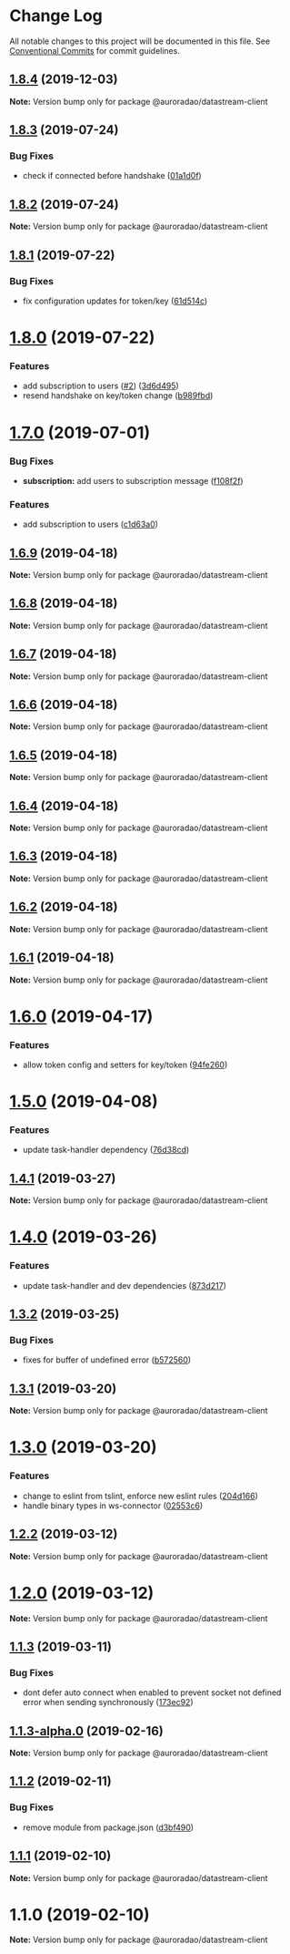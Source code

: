 # Change Log

All notable changes to this project will be documented in this file.
See [Conventional Commits](https://conventionalcommits.org) for commit guidelines.

## [1.8.4](https://github.com/AuroraDAO/datastream-client/compare/v1.8.3...v1.8.4) (2019-12-03)

**Note:** Version bump only for package @auroradao/datastream-client





## [1.8.3](https://github.com/AuroraDAO/datastream-client/compare/v1.8.2...v1.8.3) (2019-07-24)


### Bug Fixes

* check if connected before handshake ([01a1d0f](https://github.com/AuroraDAO/datastream-client/commit/01a1d0f))





## [1.8.2](https://github.com/AuroraDAO/datastream-client/compare/v1.8.1...v1.8.2) (2019-07-24)

**Note:** Version bump only for package @auroradao/datastream-client





## [1.8.1](https://github.com/AuroraDAO/datastream-client/compare/v1.8.0...v1.8.1) (2019-07-22)


### Bug Fixes

* fix configuration updates for token/key ([61d514c](https://github.com/AuroraDAO/datastream-client/commit/61d514c))





# [1.8.0](https://github.com/AuroraDAO/datastream-client/compare/v1.6.9...v1.8.0) (2019-07-22)


### Features

* add subscription to users ([#2](https://github.com/AuroraDAO/datastream-client/issues/2)) ([3d6d495](https://github.com/AuroraDAO/datastream-client/commit/3d6d495))
* resend handshake on key/token change ([b989fbd](https://github.com/AuroraDAO/datastream-client/commit/b989fbd))





# [1.7.0](https://github.com/AuroraDAO/datastream-client/compare/v1.6.9...v1.7.0) (2019-07-01)


### Bug Fixes

* **subscription:** add users to subscription message ([f108f2f](https://github.com/AuroraDAO/datastream-client/commit/f108f2f))


### Features

* add subscription to users ([c1d63a0](https://github.com/AuroraDAO/datastream-client/commit/c1d63a0))





## [1.6.9](https://github.com/AuroraDAO/datastream-client/compare/v1.6.8...v1.6.9) (2019-04-18)

**Note:** Version bump only for package @auroradao/datastream-client





## [1.6.8](https://github.com/AuroraDAO/datastream-client/compare/v1.6.7...v1.6.8) (2019-04-18)

**Note:** Version bump only for package @auroradao/datastream-client





## [1.6.7](https://github.com/AuroraDAO/datastream-client/compare/v1.6.6...v1.6.7) (2019-04-18)

**Note:** Version bump only for package @auroradao/datastream-client





## [1.6.6](https://github.com/AuroraDAO/datastream-client/compare/v1.6.5...v1.6.6) (2019-04-18)

**Note:** Version bump only for package @auroradao/datastream-client





## [1.6.5](https://github.com/AuroraDAO/datastream-client/compare/v1.6.4...v1.6.5) (2019-04-18)

**Note:** Version bump only for package @auroradao/datastream-client





## [1.6.4](https://github.com/AuroraDAO/datastream-client/compare/v1.6.3...v1.6.4) (2019-04-18)

**Note:** Version bump only for package @auroradao/datastream-client





## [1.6.3](https://github.com/AuroraDAO/datastream-client/compare/v1.6.2...v1.6.3) (2019-04-18)

**Note:** Version bump only for package @auroradao/datastream-client





## [1.6.2](https://github.com/AuroraDAO/datastream-client/compare/v1.6.1...v1.6.2) (2019-04-18)

**Note:** Version bump only for package @auroradao/datastream-client





## [1.6.1](https://github.com/AuroraDAO/datastream-client/compare/v1.6.0...v1.6.1) (2019-04-18)

**Note:** Version bump only for package @auroradao/datastream-client





# [1.6.0](https://github.com/AuroraDAO/datastream-client/compare/v1.5.0...v1.6.0) (2019-04-17)


### Features

* allow token config and setters for key/token ([94fe260](https://github.com/AuroraDAO/datastream-client/commit/94fe260))





# [1.5.0](https://github.com/AuroraDAO/datastream-client/compare/v1.4.1...v1.5.0) (2019-04-08)


### Features

* update task-handler dependency ([76d38cd](https://github.com/AuroraDAO/datastream-client/commit/76d38cd))





## [1.4.1](https://github.com/AuroraDAO/datastream-client/compare/v1.4.0...v1.4.1) (2019-03-27)

**Note:** Version bump only for package @auroradao/datastream-client





# [1.4.0](https://github.com/AuroraDAO/datastream-client/compare/v1.3.2...v1.4.0) (2019-03-26)


### Features

* update task-handler and dev dependencies ([873d217](https://github.com/AuroraDAO/datastream-client/commit/873d217))





## [1.3.2](https://github.com/AuroraDAO/datastream-client/compare/v1.3.1...v1.3.2) (2019-03-25)


### Bug Fixes

* fixes for buffer of undefined error ([b572560](https://github.com/AuroraDAO/datastream-client/commit/b572560))





## [1.3.1](https://github.com/AuroraDAO/datastream-client/compare/v1.3.0...v1.3.1) (2019-03-20)

**Note:** Version bump only for package @auroradao/datastream-client





# [1.3.0](https://github.com/AuroraDAO/datastream-client/compare/v1.2.2...v1.3.0) (2019-03-20)


### Features

* change to eslint from tslint, enforce new eslint rules ([204d166](https://github.com/AuroraDAO/datastream-client/commit/204d166))
* handle binary types in ws-connector ([02553c6](https://github.com/AuroraDAO/datastream-client/commit/02553c6))





## [1.2.2](https://github.com/AuroraDAO/datastream-client/compare/v1.2.1...v1.2.2) (2019-03-12)

**Note:** Version bump only for package @auroradao/datastream-client

# [1.2.0](https://github.com/AuroraDAO/datastream-client/compare/v1.1.3...v1.2.0) (2019-03-12)

**Note:** Version bump only for package @auroradao/datastream-client

## [1.1.3](https://github.com/AuroraDAO/datastream-client/compare/v1.1.3-alpha.0...v1.1.3) (2019-03-11)

### Bug Fixes

- dont defer auto connect when enabled to prevent socket not defined error when sending synchronously ([173ec92](https://github.com/AuroraDAO/datastream-client/commit/173ec92))

## [1.1.3-alpha.0](https://github.com/AuroraDAO/datastream-client/compare/v1.1.2...v1.1.3-alpha.0) (2019-02-16)

**Note:** Version bump only for package @auroradao/datastream-client

## [1.1.2](https://github.com/AuroraDAO/datastream-client/compare/v1.1.1...v1.1.2) (2019-02-11)

### Bug Fixes

- remove module from package.json ([d3bf490](https://github.com/AuroraDAO/datastream-client/commit/d3bf490))

## [1.1.1](https://github.com/AuroraDAO/datastream-client/compare/v1.1.0...v1.1.1) (2019-02-10)

**Note:** Version bump only for package @auroradao/datastream-client

# 1.1.0 (2019-02-10)

**Note:** Version bump only for package @auroradao/datastream-client
